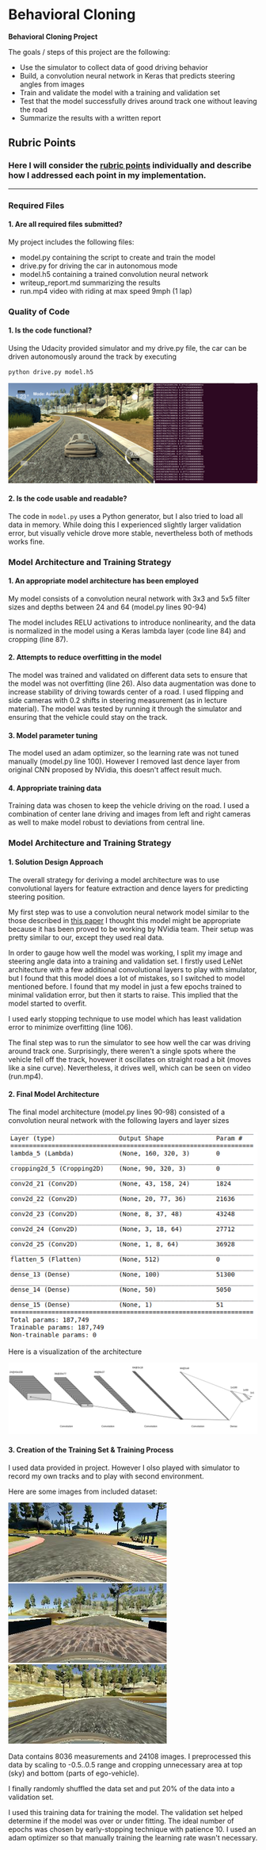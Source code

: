 # **Behavioral Cloning** 

**Behavioral Cloning Project**

The goals / steps of this project are the following:
* Use the simulator to collect data of good driving behavior
* Build, a convolution neural network in Keras that predicts steering angles from images
* Train and validate the model with a training and validation set
* Test that the model successfully drives around track one without leaving the road
* Summarize the results with a written report


[//]: # (Image References)

[image1]: ./imgs/run_example.png "Run example"
[image2]: ./imgs/artitecture_text.png "Architecture text"
[image3]: ./imgs/architecture.png "Architecture"
[image4]: ./imgs/1.jpg "Image 1"
[image5]: ./imgs/2.jpg "Image 2"
[image6]: ./imgs/3.jpg "Image 3"
[image7]: ./imgs/feature_maps.png "Image 4"

## Rubric Points
### Here I will consider the [rubric points](https://review.udacity.com/#!/rubrics/432/view) individually and describe how I addressed each point in my implementation.  

---
### Required Files

#### 1. Are all required files submitted?
My project includes the following files:
* model.py containing the script to create and train the model
* drive.py for driving the car in autonomous mode
* model.h5 containing a trained convolution neural network 
* writeup_report.md summarizing the results
* run.mp4 video with riding at max speed 9mph (1 lap)

### Quality of Code

#### 1. Is the code functional?

Using the Udacity provided simulator and my drive.py file, the car can be driven autonomously around the track by executing 
```sh
python drive.py model.h5
```

![run examle][image1]

#### 2. Is the code usable and readable?

The code in `model.py` uses a Python generator, but I also tried to load all data in memory. While doing this I experienced slightly larger validation error, but visually vehicle drove more stable, nevertheless both of methods works fine. 


### Model Architecture and Training Strategy

#### 1. An appropriate model architecture has been employed

My model consists of a convolution neural network with 3x3 and 5x5 filter sizes and depths between 24 and 64 (model.py lines 90-94) 

The model includes RELU activations to introduce nonlinearity, and the data is normalized in the model using a Keras lambda layer (code line 84) and cropping (line 87). 

#### 2. Attempts to reduce overfitting in the model

The model was trained and validated on different data sets to ensure that the model was not overfitting (line 26). Also data augmentation was done to increase stability of driving towards center of a road. I used flipping and side cameras with 0.2 shifts in steering measurement (as in lecture material). The model was tested by running it through the simulator and ensuring that the vehicle could stay on the track.

#### 3. Model parameter tuning

The model used an adam optimizer, so the learning rate was not tuned manually (model.py line 100). However I removed last dence layer from original CNN proposed by NVidia, this doesn't affect result much.

#### 4. Appropriate training data

Training data was chosen to keep the vehicle driving on the road. I used a combination of center lane driving and images from left and right cameras as well to make model robust to deviations from central line. 

### Model Architecture and Training Strategy

#### 1. Solution Design Approach

The overall strategy for deriving a model architecture was to use convolutional layers for feature extraction and dence layers for predicting steering position. 

My first step was to use a convolution neural network model similar to the those described in [this paper](http://images.nvidia.com/content/tegra/automotive/images/2016/solutions/pdf/end-to-end-dl-using-px.pdf) I thought this model might be appropriate because it has been proved to be working by NVidia team. Their setup was pretty similar to our, except they used real data.

In order to gauge how well the model was working, I split my image and steering angle data into a training and validation set. I firstly used LeNet architecture with a few additional convolutional layers to play with simulator, but I found that this model does a lot of mistakes, so I switched to model mentioned before. I found that my model in just a few epochs trained to minimal validation error, but then it starts to raise. This implied that the model started to overfit. 

I used early stopping technique to use model which has least validation error to minimize overfitting (line 106).

The final step was to run the simulator to see how well the car was driving around track one. Surprisingly, there weren't a single spots where the vehicle fell off the track, hovewer it oscillates on straight road a bit (moves like a sine curve). Nevertheless, it drives well, which can be seen on video (run.mp4).

#### 2. Final Model Architecture

The final model architecture (model.py lines 90-98) consisted of a convolution neural network with the following layers and layer sizes

![Visualization text][image2]

Here is a visualization of the architecture

![Visualization image][image3]

#### 3. Creation of the Training Set & Training Process

I used data provided in project. However I olso played with simulator to record my own tracks and to play with second environment.

Here are some images from included dataset:

![Image 1][image4]
![Image 2][image5]
![Image 3][image6]

Data contains 8036 measurements and 24108 images. I preprocessed this data by scaling to -0.5..0.5 range and cropping unnecessary area at top (sky) and bottom (parts of ego-vehicle).

I finally randomly shuffled the data set and put 20% of the data into a validation set. 

I used this training data for training the model. The validation set helped determine if the model was over or under fitting. The ideal number of epochs was chosen by early-stopping technique with patience 10. I used an adam optimizer so that manually training the learning rate wasn't necessary.

